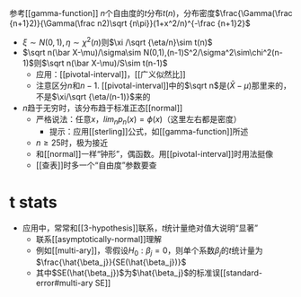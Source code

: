 参考[[gamma-function]]
$n$个自由度的$t$分布$t(n)$，分布密度$\frac{\Gamma(\frac {n+1}2)}{\Gamma(\frac n2)\sqrt {n\pi}}(1+x^2/n)^{-\frac {n+1}2}$
- $\xi\sim N(0,1),\eta \sim \chi^2(n)$则$\xi /\sqrt {\eta/n}\sim t(n)$
- $\sqrt n(\bar X-\mu)/\sigma\sim N(0,1),(n-1)S^2/\sigma^2\sim\chi^2(n-1)$则$\sqrt n(\bar X-\mu)/S\sim t(n-1)$
  - 应用：[[pivotal-interval]]，[[广义似然比]]
  - 注意区分$n$和$n-1$. [[pivotal-interval]]中的$\sqrt n$是$(\bar X-\mu)$那里来的，不是$\xi/\sqrt {\eta/(n-1)}$来的
- $n$趋于无穷时，该分布趋于标准正态[[normal]]
  - 严格说法：任意$x$，$lim_n p_n(x)=\phi(x)$（这里左右都是密度）
    - 提示：应用[[sterling]]公式，如[[gamma-function]]所述
  - $n\ge 25$时，极为接近
  - 和[[normal]]一样“钟形”，偶函数。用[[pivotal-interval]]时用法挺像
  - [[查表]]时多一个“自由度”参数要查
# t stats
- 应用中，常常和[[3-hypothesis]]联系，$t$统计量绝对值大说明“显著”
  - 联系[[asymptotically-normal]]理解
  - 例如[[multi-ary]]，零假设$H_0: \beta_j = 0$，则单个系数$\beta_j$的$t$统计量为$\frac{\hat{\beta_j}}{SE(\hat{\beta_j})}$
  - 其中$SE(\hat{\beta_j})$为$\hat{\beta_j}$的标准误[[standard-error#multi-ary SE]]